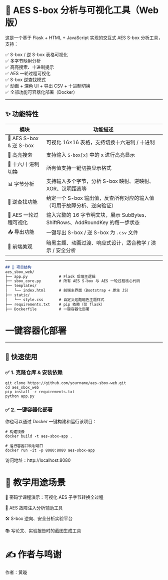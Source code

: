 # 🧠 AES S-box 分析与可视化工具（Web 版）

这是一个基于 Flask + HTML + JavaScript 实现的交互式 AES S-box 分析工具，支持：

✅ S-box / 逆 S-box 表格可视化  
✅ 多字节映射分析  
✅ 高亮搜索、十进制提示  
✅ AES 一轮过程可视化  
✅ S-box 逆查找模式  
✅ 动画 + 深色 UI + 导出 CSV + 十进制切换  
✅ 全部功能可容器化部署（Docker）

---

## ✨ 功能特性

| 模块 | 功能描述 |
|------|----------|
| 🔢 AES S-box & 逆 S-box | 可视化 16×16 表格，支持切换十六进制 / 十进制 |
| 🔎 高亮搜索 | 支持输入 `S-box[x]` 中的 x 进行高亮显示 |
| 🔄 十六/十进制切换 | 所有值支持一键切换显示格式 |
| 📊 字节分析 | 支持输入多个字节，分析 S-box 映射、逆映射、XOR、汉明距离等 |
| 🧩 逆查找功能 | 给定一个 S-box 输出值，反查所有对应的输入值（可用于故障分析、逆向验证） |
| 🧪 AES 一轮过程可视化 | 输入完整的 16 字节明文块，展示 SubBytes、ShiftRows、AddRoundKey 的每一步状态 |
| 📤 导出功能 | 一键导出 S-box / 逆 S-box 为 `.csv` 文件 |
| 🎨 前端美观 | 暗黑主题、动画过渡、响应式设计，适合教学 / 演示 / 安全分析 |

---


```markdown
## 📁 项目结构
aes_sbox_web/
├── app.py              # Flask 后端主逻辑
├── sbox_core.py        # 所有 AES S-box 与 AES 一轮过程核心代码
├── templates/
│   └── index.html      # 前端主界面（Bootstrap + 原生 JS）
├── static/
│   └── style.css       # 自定义炫酷暗色主题样式
├── requirements.txt    # pip 依赖（仅 flask）
├── Dockerfile          # 一键容器化部署
```

# 一键容器化部署


---

## 🚀 快速使用

### ✅ 1. 克隆仓库 & 安装依赖

```
git clone https://github.com/yourname/aes-sbox-web.git
cd aes_sbox_web
pip install -r requirements.txt
python app.py
```

###   ✅ 2. 一键容器化部署

你也可以通过 Docker 一键构建和运行该项目：

```
# 构建镜像
docker build -t aes-sbox-app .

# 运行容器并映射端口
docker run -it -p 8080:8080 aes-sbox-app
```
访问地址：http://localhost:8080

# 🧠 教学用途场景

🔐 密码学课程演示：可视化 AES 子字节转换全过程

🧪 AES 故障注入分析辅助工具

🛠 S-box 逆向、安全分析实验平台

📚 写论文、实验报告时的截图生成工具

# ✍️ 作者与鸣谢

作者：黄璇





